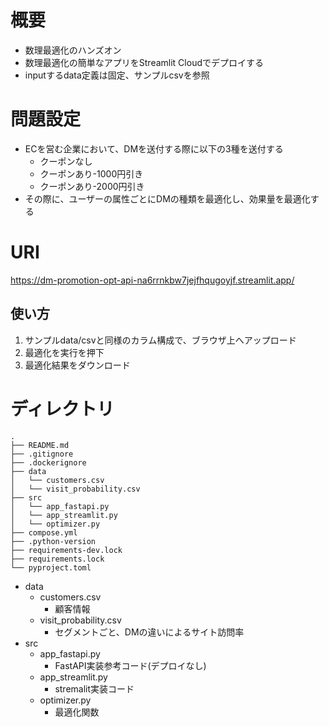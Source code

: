 # 概要
- 数理最適化のハンズオン
- 数理最適化の簡単なアプリをStreamlit Cloudでデプロイする
- inputするdata定義は固定、サンプルcsvを参照

# 問題設定
- ECを営む企業において、DMを送付する際に以下の3種を送付する
  - クーポンなし
  - クーポンあり-1000円引き
  - クーポンあり-2000円引き
- その際に、ユーザーの属性ごとにDMの種類を最適化し、効果量を最適化する

# URI
https://dm-promotion-opt-api-na6rrnkbw7jejfhqugoyjf.streamlit.app/

## 使い方
1. サンプルdata/csvと同様のカラム構成で、ブラウザ上へアップロード
2. 最適化を実行を押下
3. 最適化結果をダウンロード



# ディレクトリ

```
.
├── README.md
├── .gitignore
├── .dockerignore
├── data
│   └── customers.csv
│   └── visit_probability.csv
├── src
│   └── app_fastapi.py
│   └── app_streamlit.py
│   └── optimizer.py
├── compose.yml
├── .python-version
├── requirements-dev.lock
├── requirements.lock
└── pyproject.toml

```
- data
  - customers.csv
    - 顧客情報
  - visit_probability.csv
    - セグメントごと、DMの違いによるサイト訪問率
- src
  - app_fastapi.py
    - FastAPI実装参考コード(デプロイなし)
  - app_streamlit.py
    - stremalit実装コード
  - optimizer.py
    - 最適化関数

